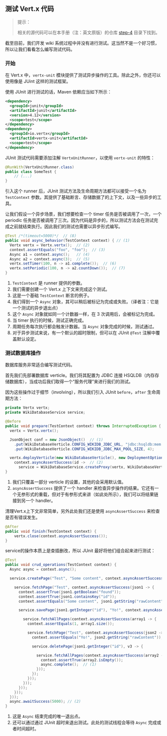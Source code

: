 ## 测试 Vert.x 代码

> 提示：
>
> 相关的源代码可以在本手册（注：英文原版）的仓库 [step-4](https://github.com/vert-x3/vertx-guide-for-java-devs/tree/master/step-4) 目录下找到。

截至目前，我们开发 wiki 系统过程中并没有进行测试。这当然不是一个好习惯，所以让我们看看怎么编写测试代码。

### 开始

在 Vert.x 中，`vertx-unit` 模块提供了测试异步操作的工具。除此之外，你还可以使用像是 JUint 这样的测试框架。

使用 JUnit 进行测试的话，Maven 依赖应当如下所示：

```xml
<dependency>
  <groupId>junit</groupId>
  <artifactId>junit</artifactId>
  <version>4.12</version>
  <scope>test</scope>
</dependency>
<dependency>
  <groupId>io.vertx</groupId>
  <artifactId>vertx-unit</artifactId>
  <scope>test</scope>
</dependency>
```

JUnit 测试代码需要添加注解 `VertxUnitRunner`，以使用 `vertx-unit` 的特性：

```java
@RunWith(VertxUnitRunner.class)
public class SomeTest {
    // (...)
}
```

引入这个 runner 后，JUnit 测试方法及生命周期方法都可以接受一个名为 `TestContext` 参数。其提供了基础断言、存储数据了的上下文，以及一些异步的工具。

让我们假设一个异步场景，我们想要检查一个 timer 任务是否被调用了一次，一个 periodic 任务是否被调用了三次。因为代码是异步的，所以测试方法会在测试完成之前就结束执行。因此我们的测试也需要以异步形式编写。

```java
@Test /*(timeout=5000)*/  // (8)
public void async_behavior(TestContext context) { // (1)
  Vertx vertx = Vertx.vertx();  // (2)
  context.assertEquals("foo", "foo");  // (3)
  Async a1 = context.async();   // (4)
  Async a2 = context.async(3);  // (5)
  vertx.setTimer(100, n -> a1.complete());  // (6)
  vertx.setPeriodic(100, n -> a2.countDown());  // (7)
}
```

1. `TestContext` 是 runner 提供的参数。
2. 我们需要创建一个 Vert.x 上下文来完成这个测试。
3. 这是一个基础 `TestContext` 断言的例子。
4. 我们得到一个 `Async` 对象，其可以稍后被标记为完成或失败。（译者注：它是一个测试的异步退出点）
5. 这个 `Async` 对象就如同一个计数器一样，在 3 次调用后，会被标记为完成。
6. 当 timer 执行的时候，测试正确完成。
7. 周期任务每次执行都会触发计数器。当 `Async` 对象完成的时候，测试通过。
8. 对于异步测试来说，有一个默认的超时限制，但可以在 JUnit `@Test` 注解中覆盖默认设定。

### 测试数据库操作

数据库服务非常适合编写测试代码。

首先我们先部署数据库 verticle。我们将其配置为 JDBC 连接 HSQLDB（内存存储数据库），当成功后我们取得一个“服务代理”来进行我们的测试。

因为这些操作过于细节（involving），所以我们引入 JUnit `before`，`after` 生命周期方法：

```java
private Vertx vertx;
private WikiDatabaseService service;

@Before
public void prepare(TestContext context) throws InterruptedException {
  vertx = Vertx.vertx();

  JsonObject conf = new JsonObject()  // (1)
    .put(WikiDatabaseVerticle.CONFIG_WIKIDB_JDBC_URL, "jdbc:hsqldb:mem:testdb;shutdown=true")
    .put(WikiDatabaseVerticle.CONFIG_WIKIDB_JDBC_MAX_POOL_SIZE, 4);

  vertx.deployVerticle(new WikiDatabaseVerticle(), new DeploymentOptions().setConfig(conf),
    context.asyncAssertSuccess(id ->  // (2)
      service = WikiDatabaseService.createProxy(vertx, WikiDatabaseVerticle.CONFIG_WIKIDB_QUEUE)));
}
```

1. 我们只覆盖一部分 verticle 的设置，其他的会采用默认值。
2. `asyncAssertSuccess` 提供了一个 handler 来检查异步操作的结果。它还有一个无参形式的重载，但对于有参形式来讲（如此处所示），我们可以将结果链接到另一个 handler。

清理Vert.x上下文非常简单，另外此处我们还是使用 `asyncAssertSuccess` 来检查是否有错误发生。

```java
@After
public void finish(TestContext context) {
    vertx.close(context.asyncAssertSuccess());
}
```

service的操作本质上是查插删改，所以 JUnit 最好将他们组合起来进行测试：

```java
@Test
public void crud_operations(TestContext context) {
  Async async = context.async();

  service.createPage("Test", "Some content", context.asyncAssertSuccess(v1 -> {

    service.fetchPage("Test", context.asyncAssertSuccess(json1 -> {
      context.assertTrue(json1.getBoolean("found"));
      context.assertTrue(json1.containsKey("id"));
      context.assertEquals("Some content", json1.getString("rawContent"));

      service.savePage(json1.getInteger("id"), "Yo!", context.asyncAssertSuccess(v2 -> {

        service.fetchAllPages(context.asyncAssertSuccess(array1 -> {
          context.assertEquals(1, array1.size());

          service.fetchPage("Test", context.asyncAssertSuccess(json2 -> {
            context.assertEquals("Yo!", json2.getString("rawContent"));

            service.deletePage(json1.getInteger("id"), v3 -> {

              service.fetchAllPages(context.asyncAssertSuccess(array2 -> {
                context.assertTrue(array2.isEmpty());
                async.complete();  // (1)
              }));
            });
          }));
        }));
      }));
    }));
  }));
  async.awaitSuccess(5000); // (2)
}
```

1. 这是 `Async` 结束完成的唯一退出点。
2. 还可以通过通过 JUnit 超时来退出测试。此处的测试线程会等待 `Async` 完成或者时间超时。